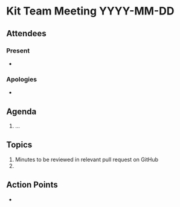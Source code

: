 # Kit Team Meeting YYYY-MM-DD

## Attendees

### Present

-

### Apologies

-

## Agenda

1. ...

## Topics

1. Minutes to be reviewed in relevant pull request on GitHub
2.


## Action Points

-
